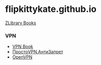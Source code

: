 # flipkittykate.github.io

[ZLibrary Books](https://b-ok.cc "ZLibrary Books")

### VPN

- [VPN Book](https://vpnbook.com "VPN Book") 
- [ПростоVPN.АнтиЗапрет](https://antizapret.prostovpn.org/ "ПростоVPN.АнтиЗапрет") 
- [OpenVPN](https://openvpn.net/community-downloads/ "OpenVPN") 
